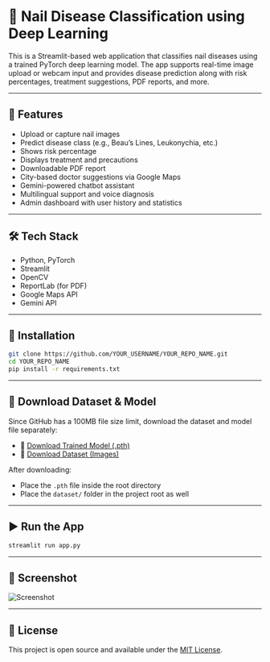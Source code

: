 # 🧠 Nail Disease Classification using Deep Learning

This is a Streamlit-based web application that classifies nail diseases using a trained PyTorch deep learning model. The app supports real-time image upload or webcam input and provides disease prediction along with risk percentages, treatment suggestions, PDF reports, and more.

---

## 🚀 Features

- Upload or capture nail images
- Predict disease class (e.g., Beau’s Lines, Leukonychia, etc.)
- Shows risk percentage
- Displays treatment and precautions
- Downloadable PDF report
- City-based doctor suggestions via Google Maps
- Gemini-powered chatbot assistant
- Multilingual support and voice diagnosis
- Admin dashboard with user history and statistics

---

## 🛠️ Tech Stack

- Python, PyTorch
- Streamlit
- OpenCV
- ReportLab (for PDF)
- Google Maps API
- Gemini API

---

## 🔧 Installation

```bash
git clone https://github.com/YOUR_USERNAME/YOUR_REPO_NAME.git
cd YOUR_REPO_NAME
pip install -r requirements.txt
```

---

## 📂 Download Dataset & Model

Since GitHub has a 100MB file size limit, download the dataset and model file separately:

- 🔗 [Download Trained Model (.pth)](https://drive.google.com/file/d/YOUR_MODEL_LINK/view?usp=sharing)
- 🔗 [Download Dataset (Images)](https://drive.google.com/file/d/YOUR_DATASET_LINK/view?usp=sharing)

After downloading:
- Place the `.pth` file inside the root directory
- Place the `dataset/` folder in the project root as well

---

## ▶️ Run the App

```bash
streamlit run app.py
```

---

## 📸 Screenshot

![Screenshot](https://path.to/screenshot/image.png)

---

## 📃 License

This project is open source and available under the [MIT License](LICENSE).
